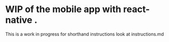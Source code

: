 # WIP of the mobile app with react-native .

This is a work in progress for shorthand instructions look at instructions.md
